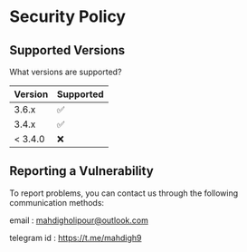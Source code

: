 # Security Policy

## Supported Versions
 What versions are supported?

| Version | Supported          |
| ------- | ------------------ |
| 3.6.x   | :white_check_mark: |
| 3.4.x   | :white_check_mark: |
| < 3.4.0   | :x:                |

## Reporting a Vulnerability

To report problems, you can contact us through the following communication methods:

email : mahdigholipour@outlook.com

telegram id : https://t.me/mahdigh9

